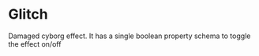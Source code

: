 Glitch
========

Damaged cyborg effect. It has a single boolean property schema to toggle the effect on/off
